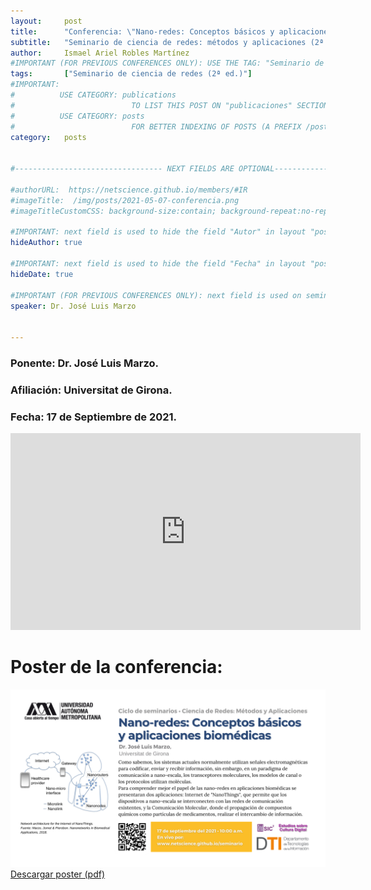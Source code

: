 ```yaml
---
layout:     post
title:      "Conferencia: \"Nano-redes: Conceptos básicos y aplicaciones biomédicas\"."
subtitle:  	"Seminario de ciencia de redes: métodos y aplicaciones (2ª ed.)"
author:     Ismael Ariel Robles Martínez
#IMPORTANT (FOR PREVIOUS CONFERENCES ONLY): USE THE TAG: "Seminario de ciencia de redes (2ª ed.)" TO LIST THIS POST ON "Seminarios/Conferencias previas"
tags: 		["Seminario de ciencia de redes (2ª ed.)"]
#IMPORTANT:
#          USE CATEGORY: publications 
#                          TO LIST THIS POST ON "publicaciones" SECTION (ITS ALSO INCLUDED BY DEFAULT IN "Blog" SECTION)
#          USE CATEGORY: posts
#                          FOR BETTER INDEXING OF POSTS (A PREFIX /posts its included in the URL)
category:   posts


#--------------------------------- NEXT FIELDS ARE OPTIONAL--------------------------------

#authorURL:  https://netscience.github.io/members/#IR
#imageTitle:  /img/posts/2021-05-07-conferencia.png
#imageTitleCustomCSS: background-size:contain; background-repeat:no-repeat;

#IMPORTANT: next field is used to hide the field "Autor" in layout "post.html".
hideAuthor: true

#IMPORTANT: next field is used to hide the field "Fecha" in layout "post.html".
hideDate: true

#IMPORTANT (FOR PREVIOUS CONFERENCES ONLY): next field is used on seminario.html to show the speaker of a previous conference
speaker: Dr. José Luis Marzo


---
```



<div class="next-conference">			
	<h3><strong>Ponente</strong>: Dr. José Luis Marzo.</h3>
	<h3><strong>Afiliación</strong>: Universitat de Girona.</h3>
	<h3><strong>Fecha</strong>: 17 de Septiembre de 2021. </h3>
</div>



<div class="live-stream"> 
<div class="live-stream-youtube"> 
  <iframe width="560" height="315" src="https://www.youtube.com/embed/4HM5FHujGqA" title="YouTube video player" frameborder="0" allow="accelerometer; autoplay; clipboard-write; encrypted-media; gyroscope; picture-in-picture" allowfullscreen></iframe>
</div>
</div>


<div class="conference-poster">
  <h1>Poster de la conferencia:</h1>
    <img class="img-conference" src="/img/seminar-2ed/Seminario4-JLM-Nanonetworks.png" />  
  <a class="strong-link download-conference-link" target="_blank" download="Seminario5-APLC-RedesCorrupcion.pdf" href="/img/seminar-2ed/Seminario4-JLM-Nanonetworks.pdf">Descargar poster (pdf)</a>  
</div>

